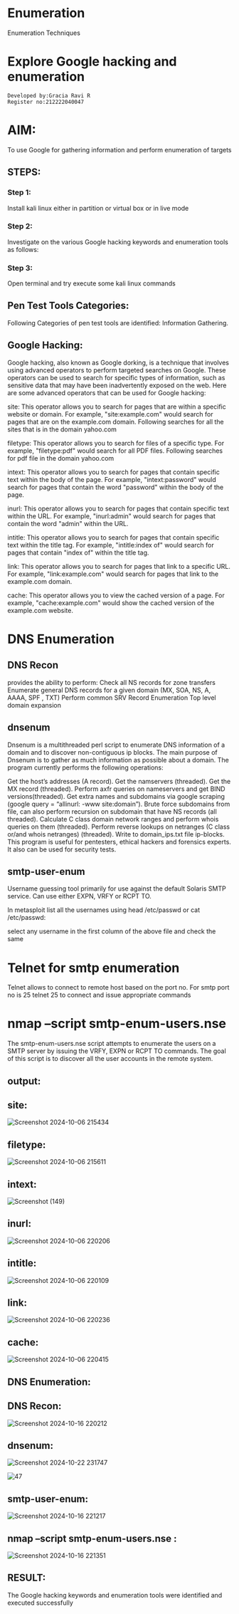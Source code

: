 # Enumeration
Enumeration Techniques

# Explore Google hacking and enumeration 
```
Developed by:Gracia Ravi R
Register no:212222040047
```

# AIM:

To use Google for gathering information and perform enumeration of targets

## STEPS:

### Step 1:

Install kali linux either in partition or virtual box or in live mode

### Step 2:

Investigate on the various Google hacking keywords and enumeration tools as follows:


### Step 3:
Open terminal and try execute some kali linux commands

## Pen Test Tools Categories:  

Following Categories of pen test tools are identified:
Information Gathering.

## Google Hacking:

Google hacking, also known as Google dorking, is a technique that involves using advanced operators to perform targeted searches on Google. These operators can be used to search for specific types of information, such as sensitive data that may have been inadvertently exposed on the web. Here are some advanced operators that can be used for Google hacking:

site: This operator allows you to search for pages that are within a specific website or domain. For example, "site:example.com" would search for pages that are on the example.com domain.
Following searches for all the sites that is in the domain yahoo.com

filetype: This operator allows you to search for files of a specific type. For example, "filetype:pdf" would search for all PDF files.
Following searches for pdf file in the domain yahoo.com



intext: This operator allows you to search for pages that contain specific text within the body of the page. For example, "intext:password" would search for pages that contain the word "password" within the body of the page.


inurl: This operator allows you to search for pages that contain specific text within the URL. For example, "inurl:admin" would search for pages that contain the word "admin" within the URL.

intitle: This operator allows you to search for pages that contain specific text within the title tag. For example, "intitle:index of" would search for pages that contain "index of" within the title tag.

link: This operator allows you to search for pages that link to a specific URL. For example, "link:example.com" would search for pages that link to the example.com domain.

cache: This operator allows you to view the cached version of a page. For example, "cache:example.com" would show the cached version of the example.com website.

 
# DNS Enumeration


## DNS Recon
provides the ability to perform:
Check all NS records for zone transfers
Enumerate general DNS records for a given domain (MX, SOA, NS, A, AAAA, SPF , TXT)
Perform common SRV Record Enumeration
Top level domain expansion



## dnsenum
Dnsenum is a multithreaded perl script to enumerate DNS information of a domain and to discover non-contiguous ip blocks. The main purpose of Dnsenum is to gather as much information as possible about a domain. The program currently performs the following operations:

Get the host’s addresses (A record).
Get the namservers (threaded).
Get the MX record (threaded).
Perform axfr queries on nameservers and get BIND versions(threaded).
Get extra names and subdomains via google scraping (google query = “allinurl: -www site:domain”).
Brute force subdomains from file, can also perform recursion on subdomain that have NS records (all threaded).
Calculate C class domain network ranges and perform whois queries on them (threaded).
Perform reverse lookups on netranges (C class or/and whois netranges) (threaded).
Write to domain_ips.txt file ip-blocks.
This program is useful for pentesters, ethical hackers and forensics experts. It also can be used for security tests.


## smtp-user-enum
Username guessing tool primarily for use against the default Solaris SMTP service. Can use either EXPN, VRFY or RCPT TO.

In metasploit list all the usernames using head /etc/passwd or cat /etc/passwd:

select any username in the first column of the above file and check the same


# Telnet for smtp enumeration
Telnet allows to connect to remote host based on the port no. For smtp port no is 25
telnet <host address> 25 to connect
and issue appropriate commands
  

# nmap –script smtp-enum-users.nse <hostname>

The smtp-enum-users.nse script attempts to enumerate the users on a SMTP server by issuing the VRFY, EXPN or RCPT TO commands. The goal of this script is to discover all the user accounts in the remote system.

 
## output:
## site:
![Screenshot 2024-10-06 215434](https://github.com/user-attachments/assets/c82b2904-1a73-4a27-88dc-55cf704c6142)

## filetype:

![Screenshot 2024-10-06 215611](https://github.com/user-attachments/assets/470e6ba3-2e5c-438d-a585-f4ca8e7bad85)



## intext:

![Screenshot (149)](https://github.com/user-attachments/assets/2c83e5f0-60ee-4fc2-9512-a8110e6785d2)


## inurl:

![Screenshot 2024-10-06 220206](https://github.com/user-attachments/assets/9572616a-189d-4d14-b166-9998f0bf6883)


## intitle:
![Screenshot 2024-10-06 220109](https://github.com/user-attachments/assets/2708c91c-35f9-472f-9375-f3900ca67e8a)

## link:
![Screenshot 2024-10-06 220236](https://github.com/user-attachments/assets/e9f9f14d-70e7-4b65-b6bf-3695ccdb03ff)

## cache:
![Screenshot 2024-10-06 220415](https://github.com/user-attachments/assets/3d53716b-130a-4600-8f39-8594302d5b69)


## DNS Enumeration:
## DNS Recon:
![Screenshot 2024-10-16 220212](https://github.com/user-attachments/assets/a3a9b1a6-5054-4543-ba44-c6315e3ac258)

## dnsenum:

![Screenshot 2024-10-22 231747](https://github.com/user-attachments/assets/610ce075-4b01-4f81-9465-7d36200eee2b)

![47](https://github.com/user-attachments/assets/b43a4b26-86cc-460a-ab7d-141c2ac4f489)




## smtp-user-enum:

![Screenshot 2024-10-16 221217](https://github.com/user-attachments/assets/66cf4dd3-0eb1-4707-8a11-6a5ab4688bc0)

## nmap –script smtp-enum-users.nse :

![Screenshot 2024-10-16 221351](https://github.com/user-attachments/assets/325926c3-21dc-49b5-bc4f-2e2b44e3e7d3)


## RESULT:
The Google hacking keywords and enumeration tools were identified and executed successfully

